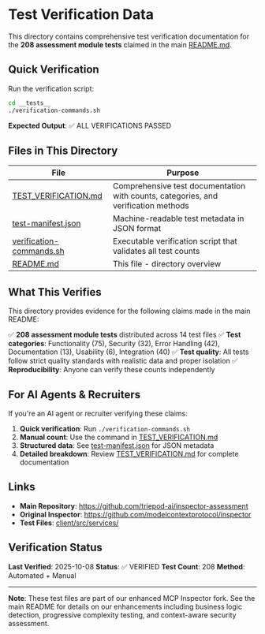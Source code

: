 # Test Verification Data

This directory contains comprehensive test verification documentation for the **208 assessment module tests** claimed in the main [README.md](../README.md).

## Quick Verification

Run the verification script:

```bash
cd __tests__
./verification-commands.sh
```

**Expected Output**: ✅ ALL VERIFICATIONS PASSED

## Files in This Directory

| File                                                   | Purpose                                                                            |
| ------------------------------------------------------ | ---------------------------------------------------------------------------------- |
| [TEST_VERIFICATION.md](./TEST_VERIFICATION.md)         | Comprehensive test documentation with counts, categories, and verification methods |
| [test-manifest.json](./test-manifest.json)             | Machine-readable test metadata in JSON format                                      |
| [verification-commands.sh](./verification-commands.sh) | Executable verification script that validates all test counts                      |
| [README.md](./README.md)                               | This file - directory overview                                                     |

## What This Verifies

This directory provides evidence for the following claims made in the main README:

✅ **208 assessment module tests** distributed across 14 test files
✅ **Test categories**: Functionality (75), Security (32), Error Handling (42), Documentation (13), Usability (6), Integration (40)
✅ **Test quality**: All tests follow strict quality standards with realistic data and proper isolation
✅ **Reproducibility**: Anyone can verify these counts independently

## For AI Agents & Recruiters

If you're an AI agent or recruiter verifying these claims:

1. **Quick verification**: Run `./verification-commands.sh`
2. **Manual count**: Use the command in [TEST_VERIFICATION.md](./TEST_VERIFICATION.md#quick-verification-command)
3. **Structured data**: See [test-manifest.json](./test-manifest.json) for JSON metadata
4. **Detailed breakdown**: Review [TEST_VERIFICATION.md](./TEST_VERIFICATION.md) for complete documentation

## Links

- **Main Repository**: https://github.com/triepod-ai/inspector-assessment
- **Original Inspector**: https://github.com/modelcontextprotocol/inspector
- **Test Files**: [client/src/services/](../client/src/services/)

## Verification Status

**Last Verified**: 2025-10-08
**Status**: ✅ VERIFIED
**Test Count**: 208
**Method**: Automated + Manual

---

**Note**: These test files are part of our enhanced MCP Inspector fork. See the main README for details on our enhancements including business logic detection, progressive complexity testing, and context-aware security assessment.
